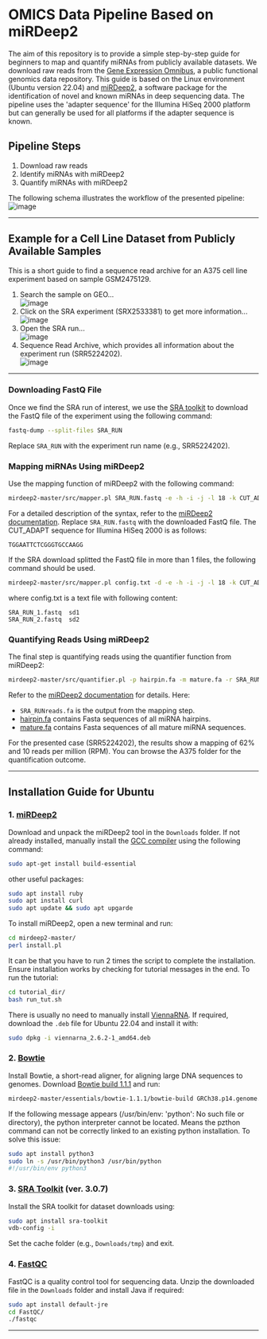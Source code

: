 # OMICS Data Pipeline Based on miRDeep2

The aim of this repository is to provide a simple step-by-step guide for beginners to map and quantify miRNAs from publicly available datasets. We download raw reads from the [Gene Expression Omnibus](https://www.ncbi.nlm.nih.gov/geo/), a public functional genomics data repository. This guide is based on the Linux environment (Ubuntu version 22.04) and [miRDeep2](https://www.mdc-berlin.de/content/mirdeep2-documentation?mdcbl%5B0%5D=/n-rajewsky%23t-data%2Csoftware%26resources&mdctl=0&mdcou=20738&mdcot=6&mdcbv=crsjgo3KpH2eVDwEmJ_-5lh5FYkn8dZh4PNU6NsBrTE), a software package for the identification of novel and known miRNAs in deep sequencing data. The pipeline uses the 'adapter sequence' for the Illumina HiSeq 2000 platform but can generally be used for all platforms if the adapter sequence is known.

## Pipeline Steps
1. Download raw reads
2. Identify miRNAs with miRDeep2
3. Quantify miRNAs with miRDeep2

The following schema illustrates the workflow of the presented pipeline:
<br>
![image](https://github.com/user-attachments/assets/96ec3609-79e5-4dce-a368-c84611777881)

---

## Example for a Cell Line Dataset from Publicly Available Samples

This is a short guide to find a sequence read archive for an A375 cell line experiment based on sample GSM2475129.

1. Search the sample on GEO...<br>
   ![image](https://github.com/user-attachments/assets/167c9117-82c0-4b5f-901d-4f7feb2744c1)
2. Click on the SRA experiment (SRX2533381) to get more information...<br>
   ![image](https://github.com/user-attachments/assets/83d69921-49d0-43ed-8182-7a07f4e91d3f)
3. Open the SRA run...<br>
   ![image](https://github.com/user-attachments/assets/f6f421de-7a4c-44c6-bade-17ba11fc09a9)
4. Sequence Read Archive, which provides all information about the experiment run (SRR5224202).<br>
   ![image](https://github.com/user-attachments/assets/6a261779-fff1-4840-9b83-174d22d54bf2)
---

### Downloading FastQ File
Once we find the SRA run of interest, we use the [SRA toolkit](https://github.com/ncbi/sra-tools) to download the FastQ file of the experiment using the following command:
```bash
fastq-dump --split-files SRA_RUN
```
Replace `SRA_RUN` with the experiment run name (e.g., SRR5224202).

### Mapping miRNAs Using miRDeep2
Use the mapping function of miRDeep2 with the following command:
```bash
mirdeep2-master/src/mapper.pl SRA_RUN.fastq -e -h -i -j -l 18 -k CUT_ADAPT -m -p Bowtie/B -q -s SRA_RUNreads.fa -t SRA_RUNreadsVSgenome -v -n
```
For a detailed description of the syntax, refer to the [miRDeep2 documentation](https://www.mdc-berlin.de/content/mirdeep2-documentation?mdcbl%5B0%5D=/n-rajewsky%23t-data%2Csoftware%26resources&mdctl=0&mdcou=20738&mdcot=6&mdcbv=crsjgo3KpH2eVDwEmJ_-5lh5FYkn8dZh4PNU6NsBrTE). Replace `SRA_RUN.fastq` with the downloaded FastQ file. The CUT_ADAPT sequence for Illumina HiSeq 2000 is as follows:
```text
TGGAATTCTCGGGTGCCAAGG
```
If the SRA download splitted the FastQ file in more than 1 files, the following command should be used.
```bash
mirdeep2-master/src/mapper.pl config.txt -d -e -h -i -j -l 18 -k CUT_ADAPT -m -p Bowtie/B -q -s SRA_RUNreads.fa -t SRA_RUNreadsVSgenome -v -n
```
where config.txt is a text file with following content:
```text
SRA_RUN_1.fastq  sd1
SRA_RUN_2.fastq  sd2
```

### Quantifying Reads Using miRDeep2
The final step is quantifying reads using the quantifier function from miRDeep2:
```bash
mirdeep2-master/src/quantifier.pl -p hairpin.fa -m mature.fa -r SRA_RUNreads.fa -t hsa -k
```
Refer to the [miRDeep2 documentation](https://www.mdc-berlin.de/content/mirdeep2-documentation?mdcbl%5B0%5D=/n-rajewsky%23t-data%2Csoftware%26resources&mdctl=0&mdcou=20738&mdcot=6&mdcbv=crsjgo3KpH2eVDwEmJ_-5lh5FYkn8dZh4PNU6NsBrTE) for details. Here:
- `SRA_RUNreads.fa` is the output from the mapping step.
- [hairpin.fa](https://www.mirbase.org/download/hairpin.fa) contains Fasta sequences of all miRNA hairpins.
- [mature.fa](https://www.mirbase.org/download/mature.fa) contains Fasta sequences of all mature miRNA sequences.

For the presented case (SRR5224202), the results show a mapping of 62% and 10 reads per million (RPM). You can browse the A375 folder for the quantification outcome.

---

## Installation Guide for Ubuntu

### 1. [miRDeep2](https://github.com/rajewsky-lab/mirdeep2)
Download and unpack the miRDeep2 tool in the `Downloads` folder. If not already installed, manually install the [GCC compiler](https://linuxize.com/post/how-to-install-gcc-compiler-on-ubuntu-18-04/) using the following command:
```bash
sudo apt-get install build-essential
```
other useful packages:
```bash
sudo apt install ruby
sudo apt install curl
sudo apt update && sudo apt upgarde
```
To install miRDeep2, open a new terminal and run:
```bash
cd mirdeep2-master/
perl install.pl
```
It can be that you have to run 2 times the script to complete the installation. Ensure installation works by checking for tutorial messages in the end. 
To run the tutorial:
```bash
cd tutorial_dir/
bash run_tut.sh
```
There is usually no need to manually install [ViennaRNA](https://www.tbi.univie.ac.at/RNA/). If required, download the `.deb` file for Ubuntu 22.04 and install it with:
```bash
sudo dpkg -i viennarna_2.6.2-1_amd64.deb
```

### 2. [Bowtie](https://bowtie-bio.sourceforge.net/manual.shtml)
Install Bowtie, a short-read aligner, for aligning large DNA sequences to genomes. Download [Bowtie build 1.1.1](https://zoomadmin.com/HowToInstall/UbuntuPackage/bowtie) and run:
```bash
mirdeep2-master/essentials/bowtie-1.1.1/bowtie-build GRCh38.p14.genome.fa B
```
If the following message appears (/usr/bin/env: 'python': No such file or directory), the python interpreter cannot be located. Means the pzthon command can not be correctly linked to an existing python installation. To solve this issue:
```bash
sudo apt install python3
sudo ln -s /usr/bin/python3 /usr/bin/python
#!/usr/bin/env python3
```

### 3. [SRA Toolkit](https://github.com/ncbi/sra-tools) (ver. 3.0.7)
Install the SRA toolkit for dataset downloads using:
```bash
sudo apt install sra-toolkit
vdb-config -i
```
Set the cache folder (e.g., `Downloads/tmp`) and exit.

### 4. [FastQC](https://www.bioinformatics.babraham.ac.uk/projects/fastqc/)
FastQC is a quality control tool for sequencing data. Unzip the downloaded file in the `Downloads` folder and install Java if required:
```bash
sudo apt install default-jre
cd FastQC/
./fastqc
```

---
